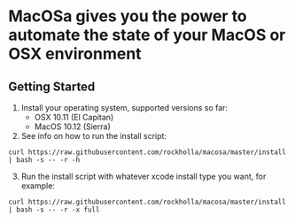 # MacOSa gives you the power to automate the state of your MacOS or OSX environment

## Getting Started

1. Install your operating system, supported versions so far:
    * OSX 10.11 (El Capitan)
    * MacOS 10.12 (Sierra)
2. See info on how to run the install script:
```
curl https://raw.githubusercontent.com/rockholla/macosa/master/install | bash -s -- -r -h
```
3. Run the install script with whatever xcode install type you want, for example:
```
curl https://raw.githubusercontent.com/rockholla/macosa/master/install | bash -s -- -r -x full
```